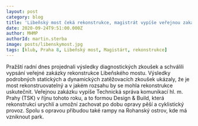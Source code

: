 ```yaml
---
layout: post
category: blog
title: 'Libeňský most čeká rekonstrukce, magistrát vypíše veřejnou zakázku'
date: 2020-09-24T9:51:00.000Z
author: MHMP
authorId: martin.sterba
image: posts/libenskymost.jpg
tags: [klub, Praha 8, Libeňský most, Magistárt, rekonstrukce]
---
```


Pražští radní dnes projednali výsledky diagnostických zkoušek a schválili vypsání veřejné zakázky rekonstrukce Libeňského mostu. Výsledky podrobných statických a dynamických zatěžovacích zkoušek ukázaly, že je most rekonstruovatelný a v jakém rozsahu by se mohla rekonstrukce uskutečnit. Veřejnou zakázku vypíše Technická správa komunikací hl. m. Prahy (TSK) v říjnu tohoto roku, a to formou Design & Build, která rekonstrukci urychlí a umožní zachovat po dobu opravy pěší a cyklistický provoz. Spolu s opravou přibudou také rampy na Rohanský ostrov, kde má vzniknout park.



